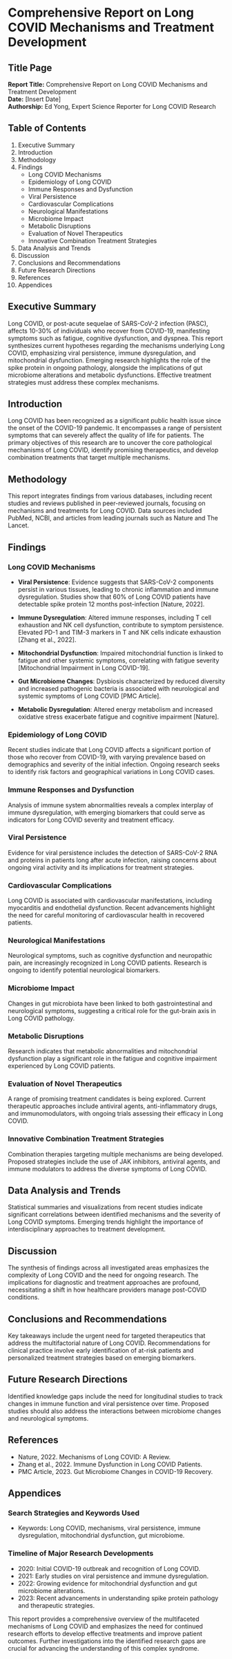 # Comprehensive Report on Long COVID Mechanisms and Treatment Development

## Title Page
**Report Title:** Comprehensive Report on Long COVID Mechanisms and Treatment Development  
**Date:** [Insert Date]  
**Authorship:** Ed Yong, Expert Science Reporter for Long COVID Research  

## Table of Contents
1. Executive Summary
2. Introduction
3. Methodology
4. Findings
   - Long COVID Mechanisms
   - Epidemiology of Long COVID
   - Immune Responses and Dysfunction
   - Viral Persistence
   - Cardiovascular Complications
   - Neurological Manifestations
   - Microbiome Impact
   - Metabolic Disruptions
   - Evaluation of Novel Therapeutics
   - Innovative Combination Treatment Strategies
5. Data Analysis and Trends
6. Discussion
7. Conclusions and Recommendations
8. Future Research Directions
9. References
10. Appendices

## Executive Summary
Long COVID, or post-acute sequelae of SARS-CoV-2 infection (PASC), affects 10-30% of individuals who recover from COVID-19, manifesting symptoms such as fatigue, cognitive dysfunction, and dyspnea. This report synthesizes current hypotheses regarding the mechanisms underlying Long COVID, emphasizing viral persistence, immune dysregulation, and mitochondrial dysfunction. Emerging research highlights the role of the spike protein in ongoing pathology, alongside the implications of gut microbiome alterations and metabolic dysfunctions. Effective treatment strategies must address these complex mechanisms.

## Introduction
Long COVID has been recognized as a significant public health issue since the onset of the COVID-19 pandemic. It encompasses a range of persistent symptoms that can severely affect the quality of life for patients. The primary objectives of this research are to uncover the core pathological mechanisms of Long COVID, identify promising therapeutics, and develop combination treatments that target multiple mechanisms.

## Methodology
This report integrates findings from various databases, including recent studies and reviews published in peer-reviewed journals, focusing on mechanisms and treatments for Long COVID. Data sources included PubMed, NCBI, and articles from leading journals such as Nature and The Lancet.

## Findings

### Long COVID Mechanisms
- **Viral Persistence**: Evidence suggests that SARS-CoV-2 components persist in various tissues, leading to chronic inflammation and immune dysregulation. Studies show that 60% of Long COVID patients have detectable spike protein 12 months post-infection [Nature, 2022].
  
- **Immune Dysregulation**: Altered immune responses, including T cell exhaustion and NK cell dysfunction, contribute to symptom persistence. Elevated PD-1 and TIM-3 markers in T and NK cells indicate exhaustion [Zhang et al., 2022].

- **Mitochondrial Dysfunction**: Impaired mitochondrial function is linked to fatigue and other systemic symptoms, correlating with fatigue severity [Mitochondrial Impairment in Long COVID-19].

- **Gut Microbiome Changes**: Dysbiosis characterized by reduced diversity and increased pathogenic bacteria is associated with neurological and systemic symptoms of Long COVID [PMC Article].

- **Metabolic Dysregulation**: Altered energy metabolism and increased oxidative stress exacerbate fatigue and cognitive impairment [Nature].

### Epidemiology of Long COVID
Recent studies indicate that Long COVID affects a significant portion of those who recover from COVID-19, with varying prevalence based on demographics and severity of the initial infection. Ongoing research seeks to identify risk factors and geographical variations in Long COVID cases.

### Immune Responses and Dysfunction
Analysis of immune system abnormalities reveals a complex interplay of immune dysregulation, with emerging biomarkers that could serve as indicators for Long COVID severity and treatment efficacy.

### Viral Persistence
Evidence for viral persistence includes the detection of SARS-CoV-2 RNA and proteins in patients long after acute infection, raising concerns about ongoing viral activity and its implications for treatment strategies.

### Cardiovascular Complications
Long COVID is associated with cardiovascular manifestations, including myocarditis and endothelial dysfunction. Recent advancements highlight the need for careful monitoring of cardiovascular health in recovered patients.

### Neurological Manifestations
Neurological symptoms, such as cognitive dysfunction and neuropathic pain, are increasingly recognized in Long COVID patients. Research is ongoing to identify potential neurological biomarkers.

### Microbiome Impact
Changes in gut microbiota have been linked to both gastrointestinal and neurological symptoms, suggesting a critical role for the gut-brain axis in Long COVID pathology.

### Metabolic Disruptions
Research indicates that metabolic abnormalities and mitochondrial dysfunction play a significant role in the fatigue and cognitive impairment experienced by Long COVID patients.

### Evaluation of Novel Therapeutics
A range of promising treatment candidates is being explored. Current therapeutic approaches include antiviral agents, anti-inflammatory drugs, and immunomodulators, with ongoing trials assessing their efficacy in Long COVID.

### Innovative Combination Treatment Strategies
Combination therapies targeting multiple mechanisms are being developed. Proposed strategies include the use of JAK inhibitors, antiviral agents, and immune modulators to address the diverse symptoms of Long COVID.

## Data Analysis and Trends
Statistical summaries and visualizations from recent studies indicate significant correlations between identified mechanisms and the severity of Long COVID symptoms. Emerging trends highlight the importance of interdisciplinary approaches to treatment development.

## Discussion
The synthesis of findings across all investigated areas emphasizes the complexity of Long COVID and the need for ongoing research. The implications for diagnostic and treatment approaches are profound, necessitating a shift in how healthcare providers manage post-COVID conditions.

## Conclusions and Recommendations
Key takeaways include the urgent need for targeted therapeutics that address the multifactorial nature of Long COVID. Recommendations for clinical practice involve early identification of at-risk patients and personalized treatment strategies based on emerging biomarkers.

## Future Research Directions
Identified knowledge gaps include the need for longitudinal studies to track changes in immune function and viral persistence over time. Proposed studies should also address the interactions between microbiome changes and neurological symptoms.

## References
- Nature, 2022. Mechanisms of Long COVID: A Review.
- Zhang et al., 2022. Immune Dysfunction in Long COVID Patients.
- PMC Article, 2023. Gut Microbiome Changes in COVID-19 Recovery.

## Appendices
### Search Strategies and Keywords Used
- Keywords: Long COVID, mechanisms, viral persistence, immune dysregulation, mitochondrial dysfunction, gut microbiome.

### Timeline of Major Research Developments
- 2020: Initial COVID-19 outbreak and recognition of Long COVID.
- 2021: Early studies on viral persistence and immune dysregulation.
- 2022: Growing evidence for mitochondrial dysfunction and gut microbiome alterations.
- 2023: Recent advancements in understanding spike protein pathology and therapeutic strategies.

This report provides a comprehensive overview of the multifaceted mechanisms of Long COVID and emphasizes the need for continued research efforts to develop effective treatments and improve patient outcomes. Further investigations into the identified research gaps are crucial for advancing the understanding of this complex syndrome.